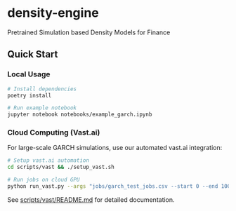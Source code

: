 # density-engine
Pretrained Simulation based Density Models for Finance

## Quick Start

### Local Usage
```bash
# Install dependencies
poetry install

# Run example notebook
jupyter notebook notebooks/example_garch.ipynb
```

### Cloud Computing (Vast.ai)
For large-scale GARCH simulations, use our automated vast.ai integration:

```bash
# Setup vast.ai automation
cd scripts/vast && ./setup_vast.sh

# Run jobs on cloud GPU
python run_vast.py --args "jobs/garch_test_jobs.csv --start 0 --end 100 --stride 10"
```

See [scripts/vast/README.md](scripts/vast/README.md) for detailed documentation.
